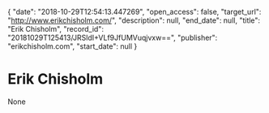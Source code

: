 {
  "date": "2018-10-29T12:54:13.447269", 
  "open_access": false, 
  "target_url": "http://www.erikchisholm.com/", 
  "description": null, 
  "end_date": null, 
  "title": "Erik Chisholm", 
  "record_id": "20181029T125413/JRSldI+VLf9JfUMVuqjvxw==", 
  "publisher": "erikchisholm.com", 
  "start_date": null
}

# Erik Chisholm

None